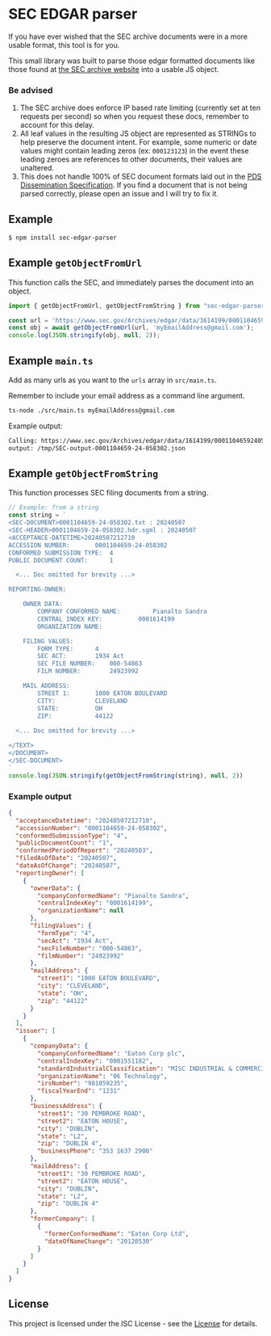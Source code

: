 # SEC EDGAR parser
If you have ever wished that the SEC archive documents were in a more usable format, this tool is for you.

This small library was built to parse those edgar formatted documents like those found at [the SEC archive website](https://www.sec.gov/Archives/edgar/data/1849440/000084251724000086/0000842517-24-000086.txt) into a usable JS object.

### Be advised
1. The SEC archive does enforce IP based rate limiting (currently set at ten requests per second) so when you request these docs, remember to account for this delay. 
2. All leaf values in the resulting JS object are represented as STRINGs to help preserve the document intent. For example, some numeric or date values might contain leading zeros (ex: `000123123`) in the event these leading zeroes are references to other documents, their values are unaltered.
3. This does not handle 100% of SEC document formats laid out in the [PDS Dissemination Specification](https://www.sec.gov/files/edgar/pds_dissemination_spec.pdf). If you find a document that is not being parsed correctly, please open an issue and I will try to fix it.


## Example

```bash
$ npm install sec-edgar-parser
```

## Example `getObjectFromUrl`
This function calls the SEC, and immediately parses the document into an object.
```ts
import { getObjectFromUrl, getObjectFromString } from "sec-edgar-parser";

const url = 'https://www.sec.gov/Archives/edgar/data/1614199/000110465924058302/0001104659-24-058302.txt';
const obj = await getObjectFromUrl(url, 'myEmailAddress@gmail.com');
console.log(JSON.stringify(obj, null, 2));
```

## Example `main.ts`
Add as many urls as you want to the `urls` array in `src/main.ts`.

Remember to include your email address as a command line argument.

```bash
ts-node ./src/main.ts myEmailAddress@gmail.com
```
Example output:

```bash
Calling: https://www.sec.gov/Archives/edgar/data/1614199/000110465924058302/0001104659-24-058302.txt
output: /tmp/SEC-output-0001104659-24-058302.json
```

## Example `getObjectFromString`
This function processes SEC filing documents from a string. 
```ts
// Example: from a string
const string = `
<SEC-DOCUMENT>0001104659-24-058302.txt : 20240507
<SEC-HEADER>0001104659-24-058302.hdr.sgml : 20240507
<ACCEPTANCE-DATETIME>20240507212710
ACCESSION NUMBER:		0001104659-24-058302
CONFORMED SUBMISSION TYPE:	4
PUBLIC DOCUMENT COUNT:		1

  <... Doc omitted for brevity ...>

REPORTING-OWNER:	

	OWNER DATA:	
		COMPANY CONFORMED NAME:			Pianalto Sandra
		CENTRAL INDEX KEY:			0001614199
		ORGANIZATION NAME:           	

	FILING VALUES:
		FORM TYPE:		4
		SEC ACT:		1934 Act
		SEC FILE NUMBER:	000-54863
		FILM NUMBER:		24923992

	MAIL ADDRESS:	
		STREET 1:		1000 EATON BOULEVARD
		CITY:			CLEVELAND
		STATE:			OH
		ZIP:			44122
        
  <... Doc omitted for brevity ...>

</TEXT>
</DOCUMENT>
</SEC-DOCUMENT>
`
console.log(JSON.stringify(getObjectFromString(string), null, 2))

```
### Example output
```json
{
  "acceptanceDatetime": "20240507212710",
  "accessionNumber": "0001104659-24-058302",
  "conformedSubmissionType": "4",
  "publicDocumentCount": "1",
  "conformedPeriodOfReport": "20240503",
  "filedAsOfDate": "20240507",
  "dateAsOfChange": "20240507",
  "reportingOwner": [
    {
      "ownerData": {
        "companyConformedName": "Pianalto Sandra",
        "centralIndexKey": "0001614199",
        "organizationName": null
      },
      "filingValues": {
        "formType": "4",
        "secAct": "1934 Act",
        "secFileNumber": "000-54863",
        "filmNumber": "24923992"
      },
      "mailAddress": {
        "street1": "1000 EATON BOULEVARD",
        "city": "CLEVELAND",
        "state": "OH",
        "zip": "44122"
      }
    }
  ],
  "issuer": [
    {
      "companyData": {
        "companyConformedName": "Eaton Corp plc",
        "centralIndexKey": "0001551182",
        "standardIndustrialClassification": "MISC INDUSTRIAL & COMMERCIAL MACHINERY & EQUIPMENT [3590]",
        "organizationName": "06 Technology",
        "irsNumber": "981059235",
        "fiscalYearEnd": "1231"
      },
      "businessAddress": {
        "street1": "30 PEMBROKE ROAD",
        "street2": "EATON HOUSE",
        "city": "DUBLIN",
        "state": "L2",
        "zip": "DUBLIN 4",
        "businessPhone": "353 1637 2900"
      },
      "mailAddress": {
        "street1": "30 PEMBROKE ROAD",
        "street2": "EATON HOUSE",
        "city": "DUBLIN",
        "state": "L2",
        "zip": "DUBLIN 4"
      },
      "formerCompany": [
        {
          "formerConformedName": "Eaton Corp Ltd",
          "dateOfNameChange": "20120530"
        }
      ]
    }
  ]
}
```

## License
This project is licensed under the ISC License - see the [License](https://en.wikipedia.org/wiki/ISC_license) for details.